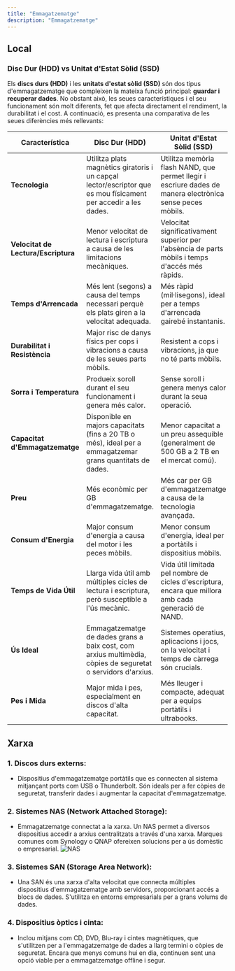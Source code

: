 ```yaml
---
title: "Emmagatzematge"
description: "Emmagatzematge"
---
```


## Local


### **Disc Dur (HDD) vs Unitat d'Estat Sòlid (SSD)**

Els **discs durs (HDD)** i les **unitats d'estat sòlid (SSD)** són dos tipus d'emmagatzematge que compleixen la mateixa funció principal: **guardar i recuperar dades**. No obstant això, les seues característiques i el seu funcionament són molt diferents, fet que afecta directament el rendiment, la durabilitat i el cost. A continuació, es presenta una comparativa de les seues diferències més rellevants:

| **Característica**         | **Disc Dur (HDD)**                                       | **Unitat d'Estat Sòlid (SSD)**                                  |
|----------------------------|---------------------------------------------------------|----------------------------------------------------------------|
| **Tecnologia**             | Utilitza plats magnètics giratoris i un capçal lector/escriptor que es mou físicament per accedir a les dades. | Utilitza memòria flash NAND, que permet llegir i escriure dades de manera electrònica sense peces mòbils. |
| **Velocitat de Lectura/Escriptura** | Menor velocitat de lectura i escriptura a causa de les limitacions mecàniques. | Velocitat significativament superior per l'absència de parts mòbils i temps d'accés més ràpids. |
| **Temps d'Arrencada**      | Més lent (segons) a causa del temps necessari perquè els plats giren a la velocitat adequada. | Més ràpid (mil·lisegons), ideal per a temps d'arrencada gairebé instantanis. |
| **Durabilitat i Resistència** | Major risc de danys físics per cops i vibracions a causa de les seues parts mòbils. | Resistent a cops i vibracions, ja que no té parts mòbils. |
| **Sorra i Temperatura**   | Produeix soroll durant el seu funcionament i genera més calor. | Sense soroll i genera menys calor durant la seua operació. |
| **Capacitat d'Emmagatzematge** | Disponible en majors capacitats (fins a 20 TB o més), ideal per a emmagatzemar grans quantitats de dades. | Menor capacitat a un preu assequible (generalment de 500 GB a 2 TB en el mercat comú). |
| **Preu**                 | Més econòmic per GB d'emmagatzematge. | Més car per GB d'emmagatzematge a causa de la tecnologia avançada. |
| **Consum d'Energia**     | Major consum d'energia a causa del motor i les peces mòbils. | Menor consum d'energia, ideal per a portàtils i dispositius mòbils. |
| **Temps de Vida Útil**    | Llarga vida útil amb múltiples cicles de lectura i escriptura, però susceptible a l'ús mecànic. | Vida útil limitada pel nombre de cicles d'escriptura, encara que millora amb cada generació de NAND. |
| **Ús Ideal**              | Emmagatzematge de dades grans a baix cost, com arxius multimèdia, còpies de seguretat o servidors d'arxius. | Sistemes operatius, aplicacions i jocs, on la velocitat i temps de càrrega són crucials. |
| **Pes i Mida**          | Major mida i pes, especialment en discos d'alta capacitat. | Més lleuger i compacte, adequat per a equips portàtils i ultrabooks. |


## Xarxa

### 1. Discos durs externs:
   - Dispositius d'emmagatzematge portàtils que es connecten al sistema mitjançant ports com USB o Thunderbolt. Són ideals per a fer còpies de seguretat, transferir dades i augmentar la capacitat d'emmagatzematge.

### 2. Sistemes NAS (Network Attached Storage):
   - Emmagatzematge connectat a la xarxa. Un NAS permet a diversos dispositius accedir a arxius centralitzats a través d'una xarxa. Marques comunes com Synology o QNAP ofereixen solucions per a ús domèstic o empresarial.
![NAS](https://inforepara.es/wp-content/uploads/2014/05/sistemas_de_almacenamiento_nas.jpg)

### 3. Sistemes SAN (Storage Area Network):
   - Una SAN és una xarxa d'alta velocitat que connecta múltiples dispositius d'emmagatzematge amb servidors, proporcionant accés a blocs de dades. S'utilitza en entorns empresarials per a grans volums de dades.

### 4. Dispositius òptics i cinta:
   - Inclou mitjans com CD, DVD, Blu-ray i cintes magnètiques, que s'utilitzen per a l'emmagatzematge de dades a llarg termini o còpies de seguretat. Encara que menys comuns hui en dia, continuen sent una opció viable per a emmagatzematge offline i segur.
